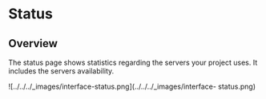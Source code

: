 # Status

## Overview

The status page shows statistics regarding the servers your project uses. It
includes the servers availability.

![../../../_images/interface-status.png](../../../_images/interface-
status.png)

